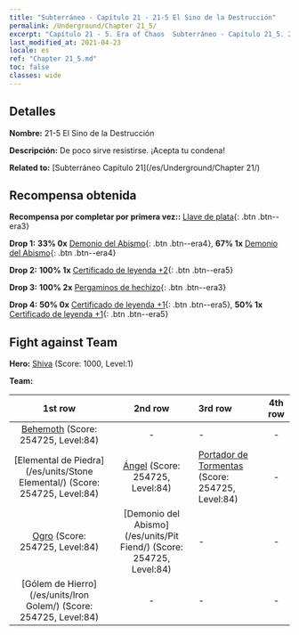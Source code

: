 ```yaml
---
title: "Subterráneo - Capítulo 21 - 21-5 El Sino de la Destrucción"
permalink: /Underground/Chapter 21_5/
excerpt: "Capítulo 21 - 5. Era of Chaos  Subterráneo - Capítulo 21_5. 21-5 El Sino de la Destrucción"
last_modified_at: 2021-04-23
locale: es
ref: "Chapter 21_5.md"
toc: false
classes: wide
---
```


## Detalles

 **Nombre:** 21-5 El Sino de la Destrucción

 **Descripción:** De poco sirve resistirse. ¡Acepta tu condena!

 **Related to:** [Subterráneo Capítulo 21](/es/Underground/Chapter 21/)

## Recompensa obtenida

 **Recompensa por completar por primera vez::** [Llave de plata](/ItemsES/con_693/){: .btn .btn--era3}

 **Drop 1:** **33% 0x** [Demonio del Abismo](/ItemsES/unt_230/){: .btn .btn--era4}, **67% 1x** [Demonio del Abismo](/ItemsES/unt_230/){: .btn .btn--era4}

 **Drop 2:** **100% 1x** [Certificado de leyenda +2](/ItemsES/mat_81/){: .btn .btn--era5}

 **Drop 3:** **100% 2x** [Pergaminos de hechizo](/ItemsES/con_694/){: .btn .btn--era3}

 **Drop 4:** **50% 0x** [Certificado de leyenda +1](/ItemsES/mat_74/){: .btn .btn--era5}, **50% 1x** [Certificado de leyenda +1](/ItemsES/mat_74/){: .btn .btn--era5}


## Fight against Team
 **Hero:** [Shiva](/es/heroes/Shiva/) (Score: 1000, Level:1)

 **Team:**


  | 1st row | 2nd row | 3rd row | 4th row |
  |:----:|:----:|:----|:----:|
  | [Behemoth](/es/units/Behemoth/) (Score: 254725, Level:84)  | - | - | - |
  | [Elemental de Piedra](/es/units/Stone Elemental/) (Score: 254725, Level:84)  | [Ángel](/es/units/Angel/) (Score: 254725, Level:84)  | [Portador de Tormentas](/es/units/Stormbringer/) (Score: 254725, Level:84)  | - |
  | [Ogro](/es/units/Ogre/) (Score: 254725, Level:84)  | [Demonio del Abismo](/es/units/Pit Fiend/) (Score: 254725, Level:84)  | - | - |
  | [Gólem de Hierro](/es/units/Iron Golem/) (Score: 254725, Level:84)  | - | - | - |


